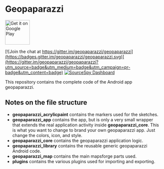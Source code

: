 # Geopaparazzi

[<img src="https://play.google.com/intl/en_us/badges/static/images/badges/en_badge_web_generic.png"
    alt="Get it on Google Play"
    height="80">](https://play.google.com/store/apps/details?id=eu.hydrologis.geopaparazzi)

[![Join the chat at https://gitter.im/geopaparazzi/geopaparazzi](https://badges.gitter.im/geopaparazzi/geopaparazzi.svg)](https://gitter.im/geopaparazzi/geopaparazzi?utm_source=badge&utm_medium=badge&utm_campaign=pr-badge&utm_content=badge)
[![SourceSpy Dashboard](https://sourcespy.com/shield.svg)](https://sourcespy.com/github/geopaparazzigeopaparazzi/)

This repository contains the complete code of the Android app geopaparazzi.

## Notes on the file structure
* **geopaparazzi_acrylicpaint** contains the markers used for the sketches.
* **geopaparazzi_app** contains the app, but is only a very small wrapper that extends the real 
  application activity inside **geopaparazzi_core**. This is what you want to change to brand your own 
  geopaparazzi app. Just change the colors, icon, and style.
* **geopaparazzi_core** contains the geopaparazzi application logic.
* **geopaparazzi_library** contains the reusable generic geopaparazzi Android code.
* **geopaparazzi_map** contains the main mapsforge parts used.
* **plugins** contains the various plugins used for importing and exporting.

